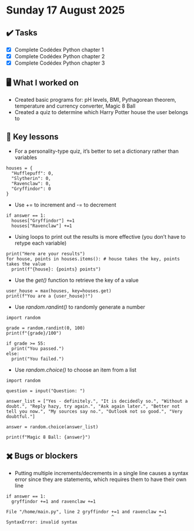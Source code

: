 # Sunday 17 August 2025

## ✔️ Tasks

- [x] Complete Codédex Python chapter 1
- [x] Complete Codédex Python chapter 2
- [x] Complete Codédex Python chapter 3

## 🖥️ What I worked on

- Created basic programs for: pH levels, BMI, Pythagorean theorem, temperature and currency converter, Magic 8 Ball
- Created a quiz to determine which Harry Potter house the user belongs to

## 📓 Key lessons

- For a personality-type quiz, it’s better to set a dictionary rather than variables
```
houses = {
  "Hufflepuff": 0,
  "Slytherin": 0,
  "Ravenclaw": 0,
  "Gryffindor": 0
}
```
- Use += to increment and -= to decrement
```
if answer == 1:
  houses["Gryffindor"] +=1
  houses["Ravenclaw"] +=1
```
- Using loops to print out the results is more effective (you don’t have to retype each variable)
```
print("Here are your results")
for house, points in houses.items(): # house takes the key, points takes the value
  print(f"{house}: {points} points")
```
- Use the *get()* function to retrieve the key of a value
```
user_house = max(houses, key=houses.get)
print(f"You are a {user_house}!")
```
- Use *random.randint()* to randomly generate a number
```
import random

grade = random.randint(0, 100)
print(f"{grade}/100")

if grade >= 55:
  print("You passed.")
else:
  print("You failed.")
```
- Use *random.choice()* to choose an item from a list
```
import random

question = input("Question: ")

answer_list = ["Yes - definitely.", "It is decidedly so.", "Without a doubt.", "Reply hazy, try again.", "Ask again later.", "Better not tell you now.", "My sources say no.", "Outlook not so good.", "Very doubtful."]

answer = random.choice(answer_list)

print(f"Magic 8 Ball: {answer}")
```

## ✖️ Bugs or blockers

- Putting multiple increments/decrements in a single line causes a syntax error since they are statements, which requires them to have their own line
```
if answer == 1:
  gryffindor +=1 and ravenclaw +=1

File "/home/main.py", line 2 gryffindor +=1 and ravenclaw +=1
                                        ^                 ^
SyntaxError: invalid syntax
```
